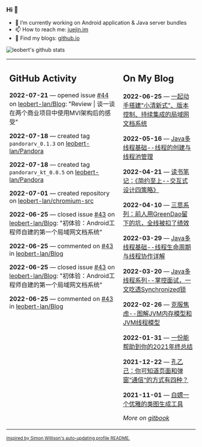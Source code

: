 ### Hi 👋

<!--
**leobert-lan/leobert-lan** is a ✨ _special_ ✨ repository because its `README.md` (this file) appears on your GitHub profile.

Here are some ideas to get you started:

- 🔭 I’m currently working on ...
- 🌱 I’m currently learning ...
- 👯 I’m looking to collaborate on ...
- 🤔 I’m looking for help with ...
- 💬 Ask me about ...
- 📫 How to reach me: ...
- 😄 Pronouns: ...
- ⚡ Fun fact: ...
-->

- 🔭 I’m currently working on Android application & Java server bundles
- 📫 How to reach me: [juejin.im](https://juejin.cn/user/2066737589654327)
- 👀 Find my blogs: [github.io](https://leobert-lan.github.io/)


![leobert's github stats](https://github-readme-stats.vercel.app/api?username=leobert-lan&show_icons=true&count_private=true)

<table><tr><td valign="top" width="60%">

## GitHub Activity
<!-- githubActivity starts -->
**2022-07-21** — opened issue [#44](https://github.com/leobert-lan/Blog/issues/44) on [leobert-lan/Blog](https://github.com/leobert-lan/Blog): "Review | 谈一谈在两个商业项目中使用MVI架构后的感受"

**2022-07-18** — created tag `pandorarv_0.1.3` on [leobert-lan/Pandora](https://github.com/leobert-lan/Pandora)

**2022-07-18** — created tag `pandorarv_kt_0.0.5` on [leobert-lan/Pandora](https://github.com/leobert-lan/Pandora)

**2022-07-01** — created repository on [leobert-lan/chromium-src](https://github.com/leobert-lan/chromium-src)

**2022-06-25** — closed issue [#43](https://github.com/leobert-lan/Blog/issues/43) on [leobert-lan/Blog](https://github.com/leobert-lan/Blog): "初体验：Android工程师自建的第一个局域网文档系统"

**2022-06-25** — commented on [#43](https://github.com/leobert-lan/Blog/issues/43#issuecomment-1166193029) in [leobert-lan/Blog](https://github.com/leobert-lan/Blog)

**2022-06-25** — closed issue [#43](https://github.com/leobert-lan/Blog/issues/43) on [leobert-lan/Blog](https://github.com/leobert-lan/Blog): "初体验：Android工程师自建的第一个局域网文档系统"

**2022-06-25** — commented on [#43](https://github.com/leobert-lan/Blog/issues/43#issuecomment-1166192419) in [leobert-lan/Blog](https://github.com/leobert-lan/Blog)
<!-- githubActivity ends -->
</td><td valign="top" width="40%">

## On My Blog
<!-- blog starts -->
**2022-06-25** — [一起动手搭建"小清新式"、版本控制、持续集成的局域网文档系统](https://juejin.cn/post/7113005887790268430)

**2022-05-16** — [Java多线程基础--线程的创建与线程池管理](https://juejin.cn/post/7098235227490746375)

**2022-04-21** — [读书笔记：《简约至上--交互式设计四策略》](https://juejin.cn/post/7088618995036717086)

**2022-04-10** — [三思系列：前人用GreenDao留下的坑，全线被扣了绩效](https://juejin.cn/post/7084803493290213406)

**2022-03-29** — [Java多线程基础--线程生命周期与线程协作详解](https://juejin.cn/post/7080088772754292744)

**2022-03-20** — [Java多线程系列--掌控面试，一文吃透Synchronized锁](https://juejin.cn/post/7076820950020259848)

**2022-02-26** — [克服焦虑--图解JVM内存模型和JVM线程模型](https://juejin.cn/post/7068941257074016263)

**2022-01-31** — [一份能帮助到你的2021年终总结](https://juejin.cn/post/7059215032747294734)

**2021-12-22** — [孔乙己：你可知道页面和弹窗“通信“的方式有四种？](https://juejin.cn/post/7044166646696509453)

**2021-11-01** — [白嫖一个优雅的类图生成工具](https://juejin.cn/post/7025235961801867278)
<!-- blog ends -->
_More on [gitbook](https://leobert-lan.github.io/)_
</td></tr></table>

<sub><a href="https://simonwillison.net/2020/Jul/10/self-updating-profile-readme/">Inspired by Simon Willison's auto-updating profile README.</a></sub>